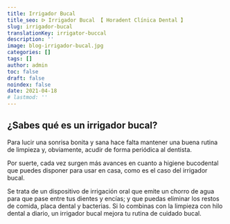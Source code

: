 ```yaml
---
title: Irrigador Bucal
title_seo: ᐅ Irrigador Bucal 【 Horadent Clínica Dental 】
slug: irrigador-bucal
translationKey: irrigator-buccal
description: ''
image: blog-irrigador-bucal.jpg
categories: []
tags: []
author: admin
toc: false
draft: false
noindex: false
date: 2021-04-18
# lastmod: ''
---
```

## ¿Sabes qué es un irrigador bucal?

Para lucir una sonrisa bonita y sana hace falta mantener una buena rutina de
limpieza y, obviamente, acudir de forma periódica al dentista.

Por suerte, cada vez surgen más avances en cuanto a higiene bucodental que
puedes disponer para usar en casa, como es el caso del irrigador bucal.

Se trata de un dispositivo de irrigación oral que emite un chorro de agua
para que pase entre tus dientes y encías; y que puedas eliminar los restos
de comida, placa dental y bacterias. Si lo combinas con la limpieza con hilo
dental a diario, un irrigador bucal mejora tu rutina de cuidado bucal.
